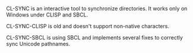 CL-SYNC is an interactive tool to synchronize directories. It works only on Windows under CLISP and SBCL.

CL-SYNC-CLISP is old and doesn't support non-native characters.

CL-SYNC-SBCL is using SBCL and implements several fixes to correctly sync Unicode pathnames.